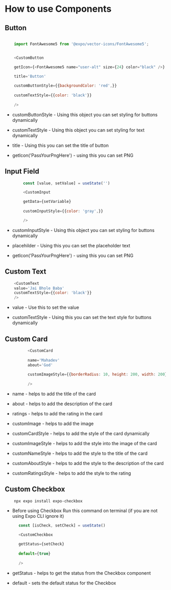 # How to use Components

## Button
```javascript

    import FontAwesome5 from '@expo/vector-icons/FontAwesome5';


    <CustomButton 

    getIcon={<FontAwesome5 name="user-alt" size={24} color="black" />}

    title='Button' 
    
    customButtonStyle={{backgroundColor: 'red',}} 
    
    customTextStyle={{color: 'black'}}
    
    />
```

- customButtonStyle - Using this object you can set styling for buttons dynamically

- customTextStyle - Using this object you can set styling for text dynamically

- title - Using this you can set the title of button

- getIcon('PassYourPngHere') - using this you can set PNG

## Input Field


```JavaScript
        const [value, setValue] = useState('')

        <CustomInput

        getData={setVariable} 
        
        customInputStyle={{color: 'gray',}}

        />

```

- customInputStyle - Using this object you can set styling for buttons dynamically

- placehilder - Using this you can set the placeholder text

- getIcon('PassYourPngHere') - using this you can set PNG

## Custom Text

```javascript
    <CustomText
    value='Jai Bhole Baba'
    customTextStyle={{color: 'black'}}
    />
```

- value - Use this to set the value

- customTextStyle - Using this you can set the text style for buttons dynamically

## Custom Card

```javascript
          <CustomCard 
          
          name='Mahadev' 
          about='God' 
          
          customImageStyle={{borderRadius: 10, height: 200, width: 200}} 
          
          />

```

- name - helps to add the title of the card

- about - helps to add the description of the card

- ratings - helps to add the rating in the card

- customImage - helps to add the image

- customCardStyle - helps to add the style of the card dynamically

- customImageStyle - helps to add the style into the image of the card

- customNameStyle - helps to add the style to the title of the card

- customAboutStyle - helps to add the style to the description of the card

- customRatingsStyle - helps to add the style to the rating

## Custom Checkbox

```terminal
    npx expo install expo-checkbox
```

- Before using Checkbox Run this command on terminal (if you are not using Expo CLI ignore it)

```javascript
      const [isCheck, setCheck] = useState()

      <CustomCheckbox 
      
      getStatus={setCheck} 
      
      default={true}
      
      />
```
- getStatus - helps to  get the status from the Checkbox component

- default - sets the default status for the Checkbox

